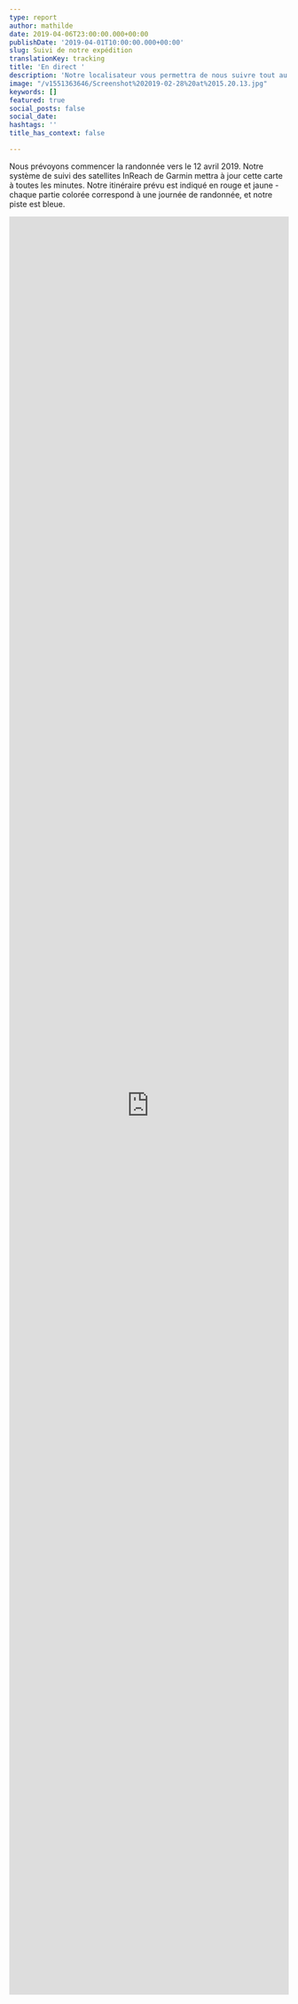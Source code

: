 ```yaml
---
type: report
author: mathilde
date: 2019-04-06T23:00:00.000+00:00
publishDate: '2019-04-01T10:00:00.000+00:00'
slug: Suivi de notre expédition
translationKey: tracking
title: 'En direct '
description: 'Notre localisateur vous permettra de nous suivre tout au long du trajet. '
image: "/v1551363646/Screenshot%202019-02-28%20at%2015.20.13.jpg"
keywords: []
featured: true
social_posts: false
social_date: 
hashtags: ''
title_has_context: false

---
```

Nous prévoyons commencer la randonnée vers le 12 avril 2019. Notre système de suivi des satellites InReach de Garmin mettra à jour cette carte à toutes les minutes. Notre itinéraire prévu est indiqué en rouge et jaune - chaque partie colorée correspond à une journée de randonnée, et notre piste est bleue.

<iframe src="https://share.garmin.com/wildernessprime" frameborder="0" marginwidth="0" marginheight="0" style="width: 100%; height:80vh;"></iframe>